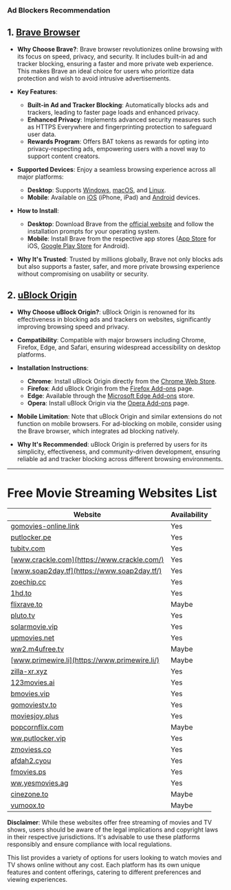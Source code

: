 ### Ad Blockers Recommendation

## 1. [Brave Browser](https://brave.com/)

- **Why Choose Brave?**: Brave browser revolutionizes online browsing with its focus on speed, privacy, and security. It includes built-in ad and tracker blocking, ensuring a faster and more private web experience. This makes Brave an ideal choice for users who prioritize data protection and wish to avoid intrusive advertisements.

- **Key Features**:

  - **Built-in Ad and Tracker Blocking**: Automatically blocks ads and trackers, leading to faster page loads and enhanced privacy.
  - **Enhanced Privacy**: Implements advanced security measures such as HTTPS Everywhere and fingerprinting protection to safeguard user data.
  - **Rewards Program**: Offers BAT tokens as rewards for opting into privacy-respecting ads, empowering users with a novel way to support content creators.

- **Supported Devices**: Enjoy a seamless browsing experience across all major platforms:

  - **Desktop**: Supports [Windows](https://brave.com/download/), [macOS](https://brave.com/download/), and [Linux](https://brave.com/download/).
  - **Mobile**: Available on [iOS](https://apps.apple.com/us/app/brave-browser/id1052879175) (iPhone, iPad) and [Android](https://play.google.com/store/apps/details?id=com.brave.browser) devices.

- **How to Install**:

  - **Desktop**: Download Brave from the [official website](https://brave.com/download/) and follow the installation prompts for your operating system.
  - **Mobile**: Install Brave from the respective app stores ([App Store](https://apps.apple.com/us/app/brave-browser/id1052879175) for iOS, [Google Play Store](https://play.google.com/store/apps/details?id=com.brave.browser) for Android).

- **Why It's Trusted**: Trusted by millions globally, Brave not only blocks ads but also supports a faster, safer, and more private browsing experience without compromising on usability or security.

## 2. [uBlock Origin](https://ublockorigin.com/)

- **Why Choose uBlock Origin?**: uBlock Origin is renowned for its effectiveness in blocking ads and trackers on websites, significantly improving browsing speed and privacy.

- **Compatibility**: Compatible with major browsers including Chrome, Firefox, Edge, and Safari, ensuring widespread accessibility on desktop platforms.

- **Installation Instructions**:

  - **Chrome**: Install uBlock Origin directly from the [Chrome Web Store](https://chrome.google.com/webstore/detail/ublock-origin/cjpalhdlnbpafiamejdnhcphjbkeiagm).
  - **Firefox**: Add uBlock Origin from the [Firefox Add-ons](https://addons.mozilla.org/en-US/firefox/addon/ublock-origin/) page.
  - **Edge**: Available through the [Microsoft Edge Add-ons](https://microsoftedge.microsoft.com/addons/detail/ublock-origin/odfafepnkmbhccpbejgmiehpchacaeak) store.
  - **Opera**: Install uBlock Origin via the [Opera Add-ons](https://addons.opera.com/en/extensions/details/ublock/) page.

- **Mobile Limitation**: Note that uBlock Origin and similar extensions do not function on mobile browsers. For ad-blocking on mobile, consider using the Brave browser, which integrates ad blocking natively.

- **Why It's Recommended**: uBlock Origin is preferred by users for its simplicity, effectiveness, and community-driven development, ensuring reliable ad and tracker blocking across different browsing environments.

---

# Free Movie Streaming Websites List

| Website                                               | Availability |
| ----------------------------------------------------- | ------------ |
| [gomovies-online.link](https://gomovies-online.link/) | Yes          |
| [putlocker.pe](https://putlocker.pe/)                 | Yes          |
| [tubitv.com](https://tubitv.com/)                     | Yes          |
| [www.crackle.com](https://www.crackle.com/)           | Yes          |
| [www.soap2day.tf](https://www.soap2day.tf/)           | Yes          |
| [zoechip.cc](https://zoechip.cc/)                     | Yes          |
| [1hd.to](https://1hd.to/)                             | Yes          |
| [flixrave.to](https://flixrave.to/)                   | Maybe        |
| [pluto.tv](https://pluto.tv/)                         | Yes          |
| [solarmovie.vip](https://solarmovie.vip/)             | Yes          |
| [upmovies.net](https://upmovies.net/)                 | Yes          |
| [ww2.m4ufree.tv](https://ww2.m4ufree.tv/)             | Maybe        |
| [www.primewire.li](https://www.primewire.li/)         | Maybe        |
| [zilla-xr.xyz](https://zilla-xr.xyz/)                 | Yes          |
| [123movies.ai](https://123movies.ai/)                 | Yes          |
| [bmovies.vip](https://bmovies.vip/)                   | Yes          |
| [gomoviestv.to](https://gomoviestv.to/)               | Yes          |
| [moviesjoy.plus](https://moviesjoy.plus/)             | Yes          |
| [popcornflix.com](https://popcornflix.com)            | Maybe        |
| [ww.putlocker.vip](https://ww.putlocker.vip/)         | Yes          |
| [zmoviess.co](https://zmoviess.co/)                   | Yes          |
| [afdah2.cyou](https://afdah2.cyou/)                   | Yes          |
| [fmovies.ps](https://fmovies.ps/)                     | Yes          |
| [ww.yesmovies.ag](https://ww.yesmovies.ag/)           | Yes          |
| [cinezone.to](https://cinezone.to/)                   | Maybe        |
| [vumoox.to](https://vumoox.to/)                       | Maybe        |

**Disclaimer**: While these websites offer free streaming of movies and TV shows, users should be aware of the legal implications and copyright laws in their respective jurisdictions. It's advisable to use these platforms responsibly and ensure compliance with local regulations.

This list provides a variety of options for users looking to watch movies and TV shows online without any cost. Each platform has its own unique features and content offerings, catering to different preferences and viewing experiences.
